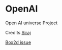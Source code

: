 # OpenAI
Open AI universe Project

Credits [Siraj](https://github.com/llSourcell)

[Box2d issue](https://github.com/openai/gym/issues/100#issuecomment-319398919)
